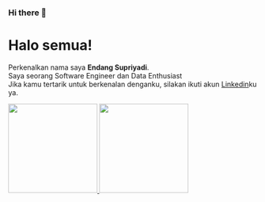 ### Hi there 👋
# Halo semua! 
Perkenalkan nama saya **Endang Supriyadi**.\
Saya seorang Software Engineer dan Data Enthusiast \
Jika kamu tertarik untuk berkenalan denganku, silakan ikuti akun [Linkedin](https://www.linkedin.com/in/endang-supriyadi-434b38228/)ku ya.
<!--
**EndangSupriyadi/EndangSupriyadi** is a ✨ _special_ ✨ repository because its `README.md` (this file) appears on your GitHub profile.

Here are some ideas to get you started:

- 🔭 I’m currently working on ...
- 🌱 I’m currently learning ...
- 👯 I’m looking to collaborate on ...
- 🤔 I’m looking for help with ...
- 💬 Ask me about ...
- 📫 How to reach me: ...
- 😄 Pronouns: ...
- ⚡ Fun fact: ...
-->
<p align="left">
<a href="https://github.com/EndangSupriyadi">
  <img height="180em" src="https://github-readme-stats-eight-theta.vercel.app/api?username=EndangSupriyadi&show_icons=true&theme=algolia&include_all_commits=true&count_private=true"/>
  <img height="180em" src="https://github-readme-stats-eight-theta.vercel.app/api/top-langs/?username=EndangSupriyadi&layout=compact&langs_count=8&theme=algolia"/>
</a>
</p>
